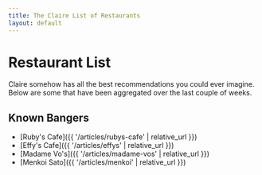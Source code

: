 ```yaml
---
title: The Claire List of Restaurants
layout: default
---
```


# Restaurant List

Claire somehow has all the best recommendations you could ever imagine. Below are some that have been aggregated over the last couple of weeks.

## Known Bangers

- [Ruby's Cafe]({{ '/articles/rubys-cafe' | relative_url }})
- [Effy's Cafe]({{ '/articles/effys' | relative_url }})
- [Madame Vo's]({{ '/articles/madame-vos' | relative_url }})
- [Menkoi Sato]({{ '/articles/menkoi' | relative_url }})

